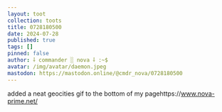 ```yaml
---
layout: toot
collection: toots
title: 0728180500
date: 2024-07-28
published: true
tags: []
pinned: false
author: ⸸ commander ░ nova ⸸ :~$
avatar: /img/avatar/daemon.jpeg
mastodon: https://mastodon.online/@cmdr_nova/0728180500
---
```


added a neat geocities gif to the bottom of my pagehttps://www.nova-prime.net/
